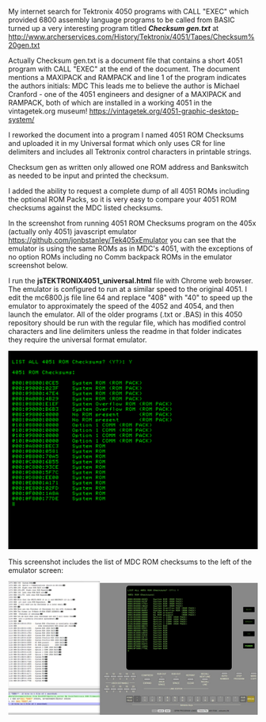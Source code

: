 My internet search for Tektronix 4050 programs with CALL "EXEC" which provided 6800 assembly language programs to be called from BASIC turned up a very interesting program titled ***Checksum gen.txt*** at http://www.archerservices.com/History/Tektronix/4051/Tapes/Checksum%20gen.txt


Actually Checksum gen.txt is a document file that contains a short 4051 program with CALL "EXEC" at the end of the document.
The document mentions a MAXIPACK and RAMPACK and line 1 of the program indicates the authors initials: MDC
This leads me to believe the author is Michael Cranford - one of the 4051 engineers and designer of a MAXIPACK and RAMPACK, both of which are installed in a working 4051 in the vintagetek.org museum! https://vintagetek.org/4051-graphic-desktop-system/

I reworked the document into a program I named 4051 ROM Checksums and uploaded it in my Universal format which only uses CR for line delimiters and includes all Tektronix control characters in printable strings.

Checksum gen as written only allowed one ROM address and Bankswitch as needed to be input and printed the checksum.

I added the ability to request a complete dump of all 4051 ROMs including the optional ROM Packs, so it is very easy to compare your 4051 ROM checksums against the MDC listed checksums.

In the screenshot from running 4051 ROM Checksums program on the 405x (actually only 4051) javascript emulator https://github.com/jonbstanley/Tek405xEmulator
you can see that the emulator is using the same ROMs as in MDC's 4051, with the exceptions of no option ROMs including no Comm backpack ROMs in the emulator screenshot below.

I run the **jsTEKTRONIX4051_universal.html** file with Chrome web browser.  The emulator is configured to run at a similar speed to the original 4051.  I edit the mc6800.js file line 64 and replace "408" with "40" to speed up the emulator to approximately the speed of the 4052 and 4054, and then launch the emulator.  All of the older programs (.txt or .BAS) in this 4050 repository should be run with the regular file, which has modified control characters and line delimiters unless the readme in that folder indicates they require the universal format emulator.

![screenshot](./4051%20Javascript%20Emulator%20ROM%20Checksums%20screenshot.png)

This screenshot includes the list of MDC ROM checksums to the left of the emulator screen:


![screenshot](./4051%20emulator%20ROM%20Checksums%20compared%20to%20MDC%204051%20checksums.jpg)
